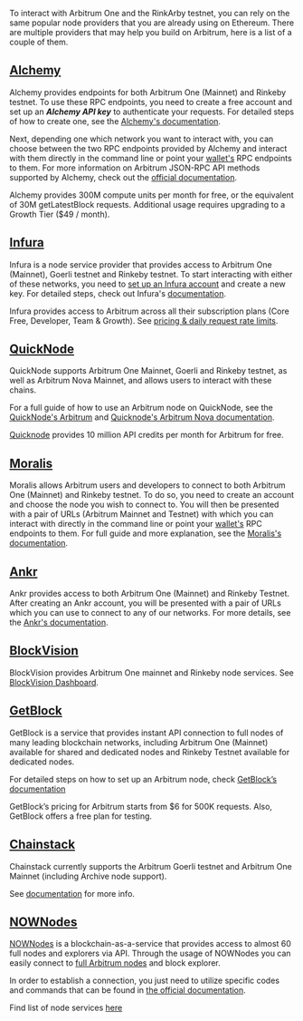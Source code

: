 To interact with Arbitrum One and the RinkArby testnet, you can rely on the same popular node providers that you are already using on Ethereum. There are multiple providers that may help you build on Arbitrum, here is a list of a couple of them.

## [Alchemy](https://alchemy.com/?a=arbitrum-docs)

Alchemy provides endpoints for both Arbitrum One (Mainnet) and Rinkeby testnet. To use these RPC endpoints, you need to create a free account and set up an **_Alchemy API key_** to authenticate your requests. For detailed steps of how to create one, see the [Alchemy's documentation](https://docs.alchemy.com/alchemy/introduction/getting-started#1.create-an-alchemy-key).

Next, depending one which network you want to interact with, you can choose between the two RPC endpoints provided by Alchemy and interact with them directly in the command line or point your [wallet's](https://portal.arbitrum.one/#wallets) RPC endpoints to them. For more information on Arbitrum JSON-RPC API methods supported by Alchemy, check out the [official documentation](https://docs.alchemy.com/alchemy/apis/arbitrum).

Alchemy provides 300M compute units per month for free, or the equivalent of 30M getLatestBlock requests. Additional usage requires upgrading to a Growth Tier (\$49 / month).

## [Infura](https://infura.io/)

Infura is a node service provider that provides access to Arbitrum One (Mainnet), Goerli testnet and Rinkeby testnet. To start interacting with either of these networks, you need to [set up an Infura account](https://infura.io/register) and create a new key. For detailed steps, check out Infura's [documentation](https://docs.infura.io/infura/networks/arbitrum).

Infura provides access to Arbitrum across all their subscription plans (Core Free, Developer, Team & Growth). See [pricing & daily request rate limits](https://infura.io/pricing).

## [QuickNode](https://www.quicknode.com/)

QuickNode supports Arbitrum One Mainnet, Goerli and Rinkeby testnet, as well as Arbitrum Nova Mainnet, and allows users to interact with these chains.

For a full guide of how to use an Arbitrum node on QuickNode, see the [QuickNode's Arbitrum](https://www.quicknode.com/docs/arbitrum) and [Quicknode's Arbitrum Nova documentation](https://www.quicknode.com/docs/arbitrum-nova).

[Quicknode](https://www.quicknode.com/accounts/new-signup) provides 10 million API credits per month for Arbitrum for free.

## [Moralis](https://moralis.io/)

Moralis allows Arbitrum users and developers to connect to both Arbitrum One (Mainnet) and Rinkeby testnet. To do so, you need to create an account and choose the node you wish to connect to. You will then be presented with a pair of URLs (Arbitrum Mainnet and Testnet) with which you can interact with directly in the command line or point your [wallet's](https://portal.arbitrum.one/#wallets) RPC endpoints to them. For full guide and more explanation, see the [Moralis's documentation](https://moralis.io/full-guide-how-to-connect-to-arbitrum-nodes/).

## [Ankr](https://www.ankr.com/)

Ankr provides access to both Arbitrum One (Mainnet) and Rinkeby Testnet. After creating an Ankr account, you will be presented with a pair of URLs which you can use to connect to any of our networks. For more details, see the [Ankr's documentation](https://docs.ankr.com/blockchains/arbitrum/develop-on-arbitrum).

## [BlockVision](https://blockvision.org/)

BlockVision provides Arbitrum One mainnet and Rinkeby node services. See [BlockVision Dashboard](https://dashboard.blockvision.org/connect).

## [GetBlock](https://getblock.io/)

GetBlock is a service that provides instant API connection to full nodes of many leading blockchain networks, including Arbitrum One (Mainnet) available for shared and dedicated nodes and Rinkeby Testnet available for dedicated nodes.

For detailed steps on how to set up an Arbitrum node, check [GetBlock’s documentation](https://getblock.io/docs/)

GetBlock’s pricing for Arbitrum starts from \$6 for 500K requests. Also, GetBlock offers a free plan for testing.

## [Chainstack](https://chainstack.com/)

Chainstack currently supports the Arbitrum Goerli testnet and Arbitrum One Mainnet (including Archive node support).

See [documentation](https://chainstack.com/build-better-with-arbitrum/) for more info.

## [NOWNodes](https://nownodes.io/?utm_source=arbitrum&utm_medium=referral&utm_campaign=arbitrum)

[NOWNodes](https://nownodes.io/?utm_source=arbitrum&utm_medium=referral&utm_campaign=arbitrum) is a blockchain-as-a-service that provides access to almost 60 full nodes and explorers via API. Through the usage of NOWNodes you can easily connect to [full Arbitrum nodes](https://nownodes.io/nodes/arbitrum?utm_source=arbitrum&utm_medium=referral&utm_campaign=arbitrum) and block explorer.

In order to establish a connection, you just need to utilize specific codes and commands that can be found in [the official documentation](https://documenter.getpostman.com/view/13630829/TVmFkLwy?utm_source=arbitrum&utm_medium=referral&utm_campaign=arbitrum).


Find list of node services [here](https://nownodes.io/nodes?utm_source=arbitrum&utm_medium=referral&utm_campaign=arbitrum)

